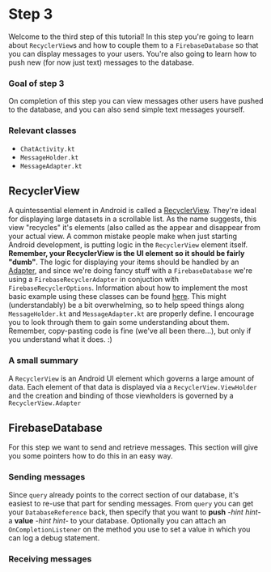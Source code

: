 # Step 3
Welcome to the third step of this tutorial! In this step you're going to learn about `RecyclerView`s and how to couple them to a `FirebaseDatabase` so that you can display messages to your users. You're also going to learn how to push new (for now just text) messages to the database.

### Goal of step 3
On completion of this step you can view messages other users have pushed to the database, and you can also send simple text messages yourself.

### Relevant classes
* `ChatActivity.kt`
* `MessageHolder.kt`
* `MessageAdapter.kt`

## RecyclerView
A quintessential element in Android is called a [RecyclerView](https://developer.android.com/guide/topics/ui/layout/recyclerview.html). They're ideal for displaying large datasets in a scrollable list. As the name suggests, this view "recycles" it's elements (also called  as the appear and disappear from your actual view. A common mistake people make when just starting Android development, is putting logic in the `RecyclerView` element itself. **Remember, your RecyclerView is the UI element so it should be fairly "dumb"**. The logic for displaying your items should be handled by an [Adapter](https://developer.android.com/reference/android/support/v7/widget/RecyclerView.Adapter.html), and since we're doing fancy stuff with a `FirebaseDatabase` we're using a `FirebaseRecyclerAdapter` in conjuction with `FirebaseRecyclerOptions`. Information about how to implement the most basic example using these classes can be found [here](https://github.com/firebase/FirebaseUI-Android/blob/master/database/README.md). This might (understandably) be a bit overwhelming, so to help speed things along `MessageHolder.kt` and `MessageAdapter.kt` are properly define. I encourage you to look through them to gain some understanding about them. Remember, copy-pasting code is fine (we've all been there...), but only if you understand what it does. :)

### A small summary
A `RecyclerView` is an Android UI element which governs a large amount of data. Each element of that data is displayed via a `RecyclerView.ViewHolder` and the creation and binding of those viewholders is governed by a `RecyclerView.Adapter`

## FirebaseDatabase
For this step we want to send and retrieve messages. This section will give you some pointers how to do this in an easy way.

### Sending messages
Since `query` already points to the correct section of our database, it's easiest to re-use that part for sending messages. From `query` you can get your `DatabaseReference` back, then specify that you want to **push** *-hint hint-* a **value** *-hint hint-* to your database. Optionally you can attach an `OnCompletionListener` on the method you use to set a value in which you can log a debug statement.

### Receiving messages


